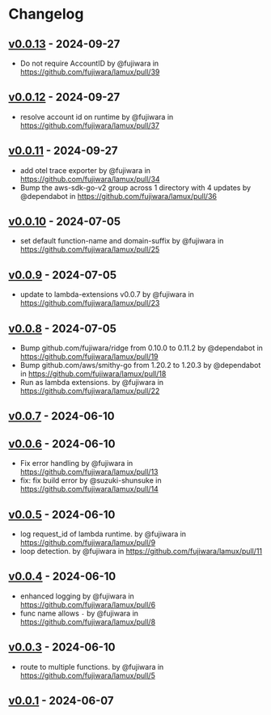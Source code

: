 # Changelog

## [v0.0.13](https://github.com/fujiwara/lamux/compare/v0.0.12...v0.0.13) - 2024-09-27
- Do not require AccountID by @fujiwara in https://github.com/fujiwara/lamux/pull/39

## [v0.0.12](https://github.com/fujiwara/lamux/compare/v0.0.11...v0.0.12) - 2024-09-27
- resolve account id on runtime by @fujiwara in https://github.com/fujiwara/lamux/pull/37

## [v0.0.11](https://github.com/fujiwara/lamux/compare/v0.0.10...v0.0.11) - 2024-09-27
- add otel trace exporter by @fujiwara in https://github.com/fujiwara/lamux/pull/34
- Bump the aws-sdk-go-v2 group across 1 directory with 4 updates by @dependabot in https://github.com/fujiwara/lamux/pull/36

## [v0.0.10](https://github.com/fujiwara/lamux/compare/v0.0.9...v0.0.10) - 2024-07-05
- set default function-name and domain-suffix by @fujiwara in https://github.com/fujiwara/lamux/pull/25

## [v0.0.9](https://github.com/fujiwara/lamux/compare/v0.0.8...v0.0.9) - 2024-07-05
- update to lambda-extensions v0.0.7 by @fujiwara in https://github.com/fujiwara/lamux/pull/23

## [v0.0.8](https://github.com/fujiwara/lamux/compare/v0.0.7...v0.0.8) - 2024-07-05
- Bump github.com/fujiwara/ridge from 0.10.0 to 0.11.2 by @dependabot in https://github.com/fujiwara/lamux/pull/19
- Bump github.com/aws/smithy-go from 1.20.2 to 1.20.3 by @dependabot in https://github.com/fujiwara/lamux/pull/18
- Run as lambda extensions. by @fujiwara in https://github.com/fujiwara/lamux/pull/22

## [v0.0.7](https://github.com/fujiwara/lamux/compare/v0.0.6...v0.0.7) - 2024-06-10

## [v0.0.6](https://github.com/fujiwara/lamux/compare/v0.0.5...v0.0.6) - 2024-06-10
- Fix error handling by @fujiwara in https://github.com/fujiwara/lamux/pull/13
- fix: fix build error by @suzuki-shunsuke in https://github.com/fujiwara/lamux/pull/14

## [v0.0.5](https://github.com/fujiwara/lamux/compare/v0.0.4...v0.0.5) - 2024-06-10
- log request_id of lambda runtime. by @fujiwara in https://github.com/fujiwara/lamux/pull/9
- loop detection. by @fujiwara in https://github.com/fujiwara/lamux/pull/11

## [v0.0.4](https://github.com/fujiwara/lamux/compare/v0.0.3...v0.0.4) - 2024-06-10
- enhanced logging by @fujiwara in https://github.com/fujiwara/lamux/pull/6
- func name allows `-` by @fujiwara in https://github.com/fujiwara/lamux/pull/8

## [v0.0.3](https://github.com/fujiwara/lamux/compare/v0.0.2...v0.0.3) - 2024-06-10
- route to multiple functions. by @fujiwara in https://github.com/fujiwara/lamux/pull/5

## [v0.0.1](https://github.com/fujiwara/lamux/commits/v0.0.1) - 2024-06-07
